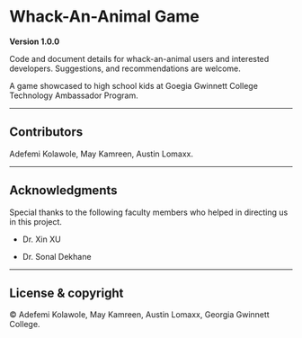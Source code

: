 # Whack-An-Animal Game

**Version 1.0.0**

Code and document details for whack-an-animal users and interested developers. Suggestions, and recommendations are welcome.

A game showcased to high school kids at Goegia Gwinnett College Technology Ambassador Program.

---
## Contributors
Adefemi Kolawole, May Kamreen, Austin Lomaxx.

---

## Acknowledgments
Special thanks to the following faculty members who helped in directing us in this project.
* Dr. Xin XU
+ Dr. Sonal Dekhane

---

## License & copyright

© Adefemi Kolawole, May Kamreen, Austin Lomaxx, Georgia Gwinnett College.






